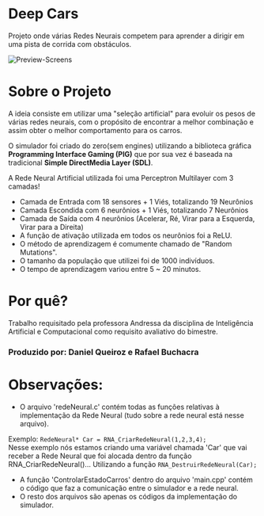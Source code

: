 # Deep Cars

Projeto onde várias Redes Neurais competem para aprender a dirigir em uma pista de corrida com obstáculos.

![Preview-Screens](https://github.com/JVictorDias/DeepCars/blob/master/preview.gif)

# Sobre o Projeto

  A ideia consiste em utilizar uma "seleção artificial" para evoluir os pesos de várias redes neurais, com o propósito de encontrar a melhor combinação e assim obter o melhor comportamento para os carros.
  
  O simulador foi criado do zero(sem engines) utilizando a biblioteca gráfica **Programming Interface Gaming (PIG)** que por sua vez é baseada na tradicional **Simple DirectMedia Layer (SDL)**.
  
  A Rede Neural Artificial utilizada foi uma Perceptron Multilayer com 3 camadas!

  - Camada de Entrada com 18 sensores + 1 Viés, totalizando 19 Neurônios
  - Camada Escondida com 6 neurônios + 1 Viés, totalizando 7 Neurônios
  - Camada de Saída com 4 neurônios (Acelerar, Ré, Virar para a Esquerda, Virar para a Direita)
  - A função de ativação utilizada em todos os neurônios foi a ReLU.
  - O método de aprendizagem é comumente chamado de "Random Mutations".
  - O tamanho da população que utilizei foi de 1000 indivíduos.
  - O tempo de aprendizagem variou entre 5 ~ 20 minutos.

# Por quê?
Trabalho requisitado pela professora Andressa da disciplina de Inteligência Artificial e Computacional como requisito avaliativo do bimestre. 
### Produzido por: Daniel Queiroz e Rafael Buchacra
# Observações:

- O arquivo 'redeNeural.c' contém todas as funções relativas à implementação da Rede Neural (tudo sobre a rede neural está nesse arquivo).
 
 Exemplo:
    ```
    RedeNeural* Car = RNA_CriarRedeNeural(1,2,3,4);
    ```          
    Nesse exemplo nós estamos criando uma variável chamada 'Car' que vai receber a Rede Neural que foi alocada dentro da função RNA_CriarRedeNeural()... 
    Utilizando a  função
    ```
    RNA_DestruirRedeNeural(Car);
     ```      
- A função 'ControlarEstadoCarros' dentro do arquivo 'main.cpp' contém o código que faz a comunicação entre o simulador e a rede neural.
- O resto dos arquivos são apenas os códigos da implementação do simulador.

